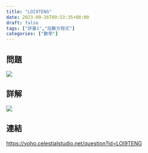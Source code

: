 ```yaml
---
title: "LOI9TENG"
date: 2023-09-26T09:53:35+08:00
draft: false
tags: ["評量1","指數方程式"]
categories: ["數學"]
---
```

<!--more-->

## 問題
<img src="/posts/solution/LOI9TENG-q.png">

## 詳解
<img src="/posts/solution/LOI9TENG-sol.png">

## 連結

https://yoho.celestialstudio.net/question?id=LOI9TENG
